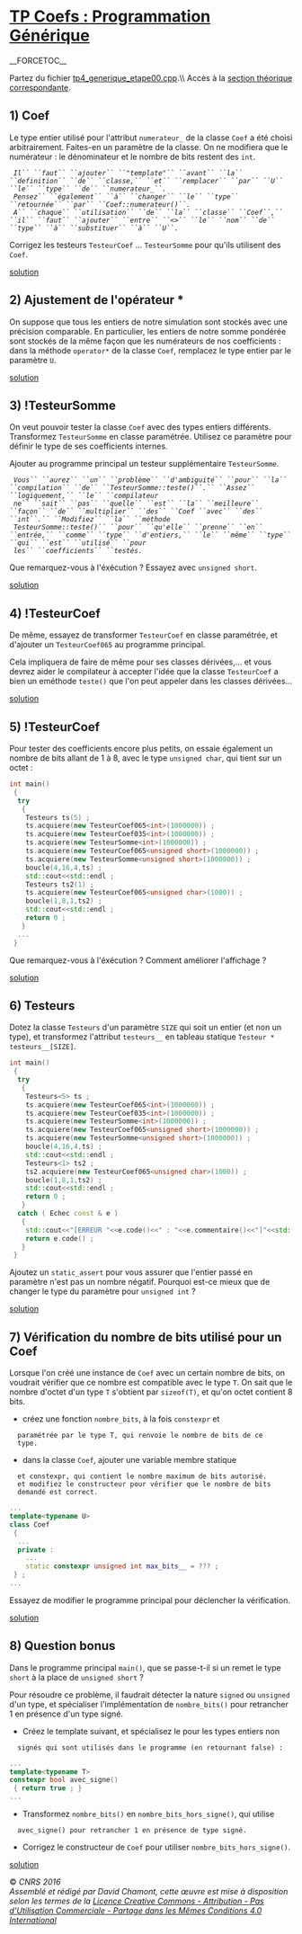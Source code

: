 # [TP Coefs : Programmation Générique](README.md)

\_\_FORCETOC\_\_

Partez du fichier [tp4\_generique\_etape00.cpp](https://github.com/ReseauDevlog/SynopeCpp/raw/master/session-2016-04-idf/coefs/tp4_generique_etape00.cpp).\\\\ Accès à la [section théorique correspondante](TheorieGenerique.md).

## 1\) Coef<int>

Le type entier utilisé pour l'attribut `numerateur_` de la classe `Coef` a été choisi arbitrairement. Faites-en un paramètre de la classe. On ne modifiera que le numérateur : le dénominateur et le nombre de bits restent des `int`.

` `*`Il`` ``faut`` ``ajouter`` ``"template`<typename U>`"`` ``avant`` ``la`` ``definition`` ``de`` ``classe,`` ``et`` ``remplacer`` ``par`` ``U`` ``le`` ``type`` ``de`` ``numerateur_``.`*  
` `*`Pensez`` ``également`` ``à`` ``changer`` ``le`` ``type`` ``retournée`` ``par`` ``Coef::numerateur()``.`*  
` `*`A`` ``chaque`` ``utilisation`` ``de`` ``la`` ``classe`` ``Coef``,`` ``il`` ``faut`` ``ajouter`` ``entre`` ``<>`` ``le`` ``nom`` ``de`` ``type`` ``à`` ``substituer`` ``à`` ``U``.`*

Corrigez les testeurs `TesteurCoef` ... `TesteurSomme` pour qu'ils utilisent des `Coef`<int>.

[solution](https://github.com/ReseauDevlog/SynopeCpp/raw/master/session-2016-04-idf/coefs/tp4_generique_etape01.cpp)

## 2\) Ajustement de l'opérateur \*

On suppose que tous les entiers de notre simulation sont stockés avec une précision comparable. En particulier, les entiers de notre somme pondérée sont stockés de la même façon que les numérateurs de nos coefficients : dans la méthode `operator*` de la classe `Coef`, remplacez le type entier par le paramètre `U`.

[solution](https://github.com/ReseauDevlog/SynopeCpp/raw/master/session-2016-04-idf/coefs/tp4_generique_etape02.cpp)

## 3\) \!TesteurSomme<short>

On veut pouvoir tester la classe `Coef` avec des types entiers différents. Transformez `TesteurSomme` en classe paramétrée. Utilisez ce paramètre pour définir le type de ses coefficients internes.

Ajouter au programme principal un testeur supplémentaire `TesteurSomme`<short>.

` `*`Vous`` ``aurez`` ``un`` ``problème`` ``d'ambiguité`` ``pour`` ``la`` ``compilation`` ``de`` ``TesteurSomme::teste()``.`` ``Assez`` ``logiquement,`` ``le`` ``compilateur`*  
` `*`ne`` ``sait`` ``pas`` ``quelle`` ``est`` ``la`` ``meilleure`` ``façon`` ``de`` ``multiplier`` ``des`` ``Coef`<short>` ``avec`` ``des`` ``int``.`` ``Modifiez`` ``la`` ``méthode`*  
` `*`TesteurSomme::teste()`` ``pour`` ``qu'elle`` ``prenne`` ``en`` ``entrée,`` ``comme`` ``type`` ``d'entiers,`` ``le`` ``même`` ``type`` ``qui`` ``est`` ``utilisé`` ``pour`*  
` `*`les`` ``coefficients`` ``testés.`*

Que remarquez-vous à l'éxécution ? Essayez avec `unsigned short`.

[solution](https://github.com/ReseauDevlog/SynopeCpp/raw/master/session-2016-04-idf/coefs/tp4_generique_etape03.cpp)

## 4\) \!TesteurCoef<unsigned short>

De même, essayez de transformer `TesteurCoef` en classe paramétrée, et d'ajouter un `TesteurCoef065`<unsigned short> au programme principal.

Cela impliquera de faire de même pour ses classes dérivées,... et vous devrez aider le compilateur à accepter l'idée que la classe `TesteurCoef` a bien un eméthode `teste()` que l'on peut appeler dans les classes dérivées...

[solution](https://github.com/ReseauDevlog/SynopeCpp/raw/master/session-2016-04-idf/coefs/tp4_generique_etape04.cpp)

## 5\) \!TesteurCoef<unsigned char>

Pour tester des coefficients encore plus petits, on essaie également un nombre de bits allant de 1 à 8, avec le type `unsigned char`, qui tient sur un octet :

``` cpp
int main()
 {
  try
   {
    Testeurs ts(5) ;
    ts.acquiere(new TesteurCoef065<int>(1000000)) ;
    ts.acquiere(new TesteurCoef035<int>(1000000)) ;
    ts.acquiere(new TesteurSomme<int>(1000000)) ;
    ts.acquiere(new TesteurCoef065<unsigned short>(1000000)) ;
    ts.acquiere(new TesteurSomme<unsigned short>(1000000)) ;
    boucle(4,16,4,ts) ;
    std::cout<<std::endl ;
    Testeurs ts2(1) ;
    ts.acquiere(new TesteurCoef065<unsigned char>(1000)) ;
    boucle(1,8,1,ts2) ;
    std::cout<<std::endl ;
    return 0 ;
   }
  ...
 }
```

Que remarquez-vous à l'éxécution ? Comment améliorer l'affichage ?

[solution](https://github.com/ReseauDevlog/SynopeCpp/raw/master/session-2016-04-idf/coefs/tp4_generique_etape05.cpp)

## 6\) Testeurs<int>

Dotez la classe `Testeurs` d'un paramètre `SIZE` qui soit un entier (et non un type), et transformez l'attribut `testeurs__` en tableau statique `Testeur * testeurs__[SIZE]`.

``` cpp
int main()
 {
  try
   {
    Testeurs<5> ts ;
    ts.acquiere(new TesteurCoef065<int>(1000000)) ;
    ts.acquiere(new TesteurCoef035<int>(1000000)) ;
    ts.acquiere(new TesteurSomme<int>(1000000)) ;
    ts.acquiere(new TesteurCoef065<unsigned short>(1000000)) ;
    ts.acquiere(new TesteurSomme<unsigned short>(1000000)) ;
    boucle(4,16,4,ts) ;
    std::cout<<std::endl ;
    Testeurs<1> ts2 ;
    ts2.acquiere(new TesteurCoef065<unsigned char>(1000)) ;
    boucle(1,8,1,ts2) ;
    std::cout<<std::endl ;
    return 0 ;
   }
  catch ( Echec const & e )
   {
    std::cout<<"[ERREUR "<<e.code()<<" : "<<e.commentaire()<<"]"<<std::endl ;
    return e.code() ;
   }
 }
```

Ajoutez un `static_assert` pour vous assurer que l'entier passé en paramètre n'est pas un nombre négatif. Pourquoi est-ce mieux que de changer le type du paramètre pour `unsigned int` ?

[solution](https://github.com/ReseauDevlog/SynopeCpp/raw/master/session-2016-04-idf/coefs/tp4_generique_etape06.cpp)

## 7\) Vérification du nombre de bits utilisé pour un Coef

Lorsque l'on créé une instance de `Coef`<T> avec un certain nombre de bits, on voudrait vérifier que ce nombre est compatible avec le type `T`. On sait que le nombre d'octet d'un type `T` s'obtient par `sizeof(T)`, et qu'on octet contient 8 bits.

  - créez une fonction `nombre_bits`, à la fois `constexpr` et

`  paramétrée par le type T, qui renvoie le nombre de bits de ce`  
`  type.`

  - dans la classe `Coef`<T>, ajouter une variable membre statique

`  et constexpr, qui contient le nombre maximum de bits autorisé.`  
`  et modifiez le constructeur pour vérifier que le nombre de bits`  
`  demandé est correct.`

``` cpp
...
template<typename U>
class Coef
 {
  ...
  private :
    ...
    static constexpr unsigned int max_bits__ = ??? ;
 } ;
...
```

Essayez de modifier le programme principal pour déclencher la vérification.

[solution](https://github.com/ReseauDevlog/SynopeCpp/raw/master/session-2016-04-idf/coefs/tp4_generique_etape07.cpp)

## 8\) Question bonus

Dans le programme principal `main()`, que se passe-t-il si un remet le type `short` à la place de `unsigned short` ?

Pour résoudre ce problème, il faudrait détecter la nature `signed` ou `unsigned` d'un type, et spécialiser l'implémentation de `nombre_bits()` pour retrancher 1 en présence d'un type signé.

  - Créez le template suivant, et spécialisez le pour les types entiers non

`  signés qui sont utilisés dans le programme (en retournant false) :`

``` cpp
...
template<typename T>
constexpr bool avec_signe()
 { return true ; }
...
```

  - Transformez `nombre_bits()` en `nombre_bits_hors_signe()`, qui utilise

`  avec_signe() pour retrancher 1 en présence de type signé.`

  - Corrigez le constructeur de `Coef` pour utiliser `nombre_bits_hors_signe()`.

[solution](https://github.com/ReseauDevlog/SynopeCpp/raw/master/session-2016-04-idf/coefs/tp4_generique_etape08.cpp)

  
  
© *CNRS 2016*  
*Assemblé et rédigé par David Chamont, cette œuvre est mise à disposition selon les termes de la [Licence Creative Commons - Attribution - Pas d’Utilisation Commerciale - Partage dans les Mêmes Conditions 4.0 International](http://creativecommons.org/licenses/by-nc-sa/4.0/)*
